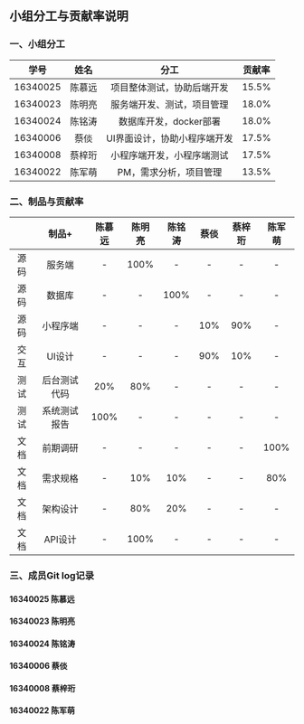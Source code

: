 ## 小组分工与贡献率说明



### 一、小组分工

|   学号   |  姓名  |             分工             | 贡献率 |
| :------: | :----: | :--------------------------: | :----: |
| 16340025 | 陈慕远 |  项目整体测试，协助后端开发  | 15.5%  |
| 16340023 | 陈明亮 |  服务端开发、测试，项目管理  | 18.0%  |
| 16340024 | 陈铭涛 |    数据库开发，docker部署    | 18.0%  |
| 16340006 |  蔡倓  | UI界面设计，协助小程序端开发 | 17.5%  |
| 16340008 | 蔡梓珩 |  小程序端开发，小程序端测试  | 17.5%  |
| 16340022 | 陈军萌 |    PM，需求分析，项目管理    | 13.5%  |



### 二、制品与贡献率

|      |    制品+     | 陈慕远 | 陈明亮 | 陈铭涛 | 蔡倓 | 蔡梓珩 | 陈军萌 |
| :--: | :----------: | :----: | :----: | :----: | :--: | :----: | :----: |
| 源码 |    服务端    |   -    |  100%  |   -    |  -   |   -    |   -    |
| 源码 |    数据库    |   -    |   -    |  100%  |  -   |   -    |   -    |
| 源码 |   小程序端   |   -    |   -    |   -    | 10%  |  90%   |   -    |
| 交互 |    UI设计    |   -    |   -    |   -    | 90%  |  10%   |   -    |
| 测试 | 后台测试代码 |  20%   |  80%   |   -    |  -   |   -    |   -    |
| 测试 | 系统测试报告 |  100%  |   -    |   -    |  -   |   -    |   -    |
| 文档 |   前期调研   |   -    |   -    |   -    |  -   |   -    |  100%  |
| 文档 |   需求规格   |   -    |  10%   |  10%   |  -   |   -    |  80%   |
| 文档 |   架构设计   |   -    |  80%   |  20%   |  -   |   -    |   -    |
| 文档 |   API设计    |   -    |  100%  |   -    |  -   |   -    |   -    |



### 三、成员Git log记录

#### 16340025 陈慕远





#### 16340023 陈明亮







#### 16340024 陈铭涛







#### 16340006 蔡倓







#### 16340008 蔡梓珩







#### 16340022 陈军萌

